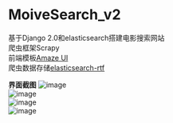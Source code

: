 # MoiveSearch_v2
基于Django 2.0和elasticsearch搭建电影搜索网站<br>
爬虫框架Scrapy<br/>
前端模板<a href="amazeui.org">Amaze UI</a><br>
爬虫数据存储<a href="https://github.com/medcl/elasticsearch-rtf">elasticsearch-rtf </a>

<b>界面截图</b>
![image](https://github.com/suploser/MoveSearch_v2/1.png)<br>
![image](https://github.com/suploser/MoveSearch_v2/2.png)<br>
![image](https://github.com/suploser/MoveSearch_v2/3.png)<br>
![image](https://github.com/suploser/MoveSearch_v2/4.png)<br>